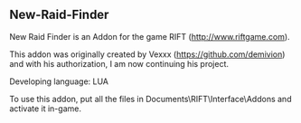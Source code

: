 ## New-Raid-Finder
New Raid Finder is an Addon for the game RIFT (http://www.riftgame.com).

This addon was originally created by Vexxx (https://github.com/demivion) and with his authorization, I am now continuing his project.

Developing language: LUA

To use this addon, put all the files in Documents\RIFT\Interface\Addons and activate it in-game.
